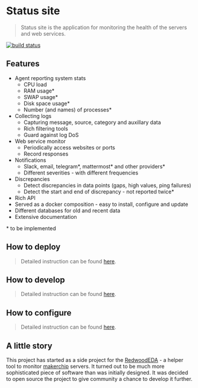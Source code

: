 # Status site

> Status site is the application for monitoring the health of the servers and web services.

[![build status](https://git.dbogatov.org/dbogatov/status-site/badges/master/build.svg)](https://git.dbogatov.org/dbogatov/status-site/commits/master)

## Features

* Agent reporting system stats
	- CPU load
	- RAM usage*
	- SWAP usage*
	- Disk space usage*
	- Number (and names) of processes*
* Collecting logs
	- Capturing message, source, category and auxillary data
	- Rich filtering tools
	- Guard against log DoS
* Web service monitor
	- Periodically access websites or ports
	- Record responses
* Notifications
	- Slack, email, telegram*, mattermost* and other providers*
	- Different severities - with different frequencies
* Discrepancies
	- Detect discrepancies in data points (gaps, high values, ping failures)
	- Detect the start and end of discrepancy - not reported twice*
* Rich API
* Served as a docker composition - easy to install, configure and update
* Different databases for old and recent data
* Extensive documentation

\* to be implemented

## How to deploy

> Detailed instruction can be found [here](https://status.dbogatov.org/docs/deployment/).

## How to develop

> Detailed instruction can be found [here](https://status.dbogatov.org/docs/development/).

## How to configure

> Detailed instruction can be found [here](https://status.dbogatov.org/docs/configuration/).

## A little story

This project has started as a side project for the [RedwoodEDA](http://www.redwoodeda.com) - a helper tool to monitor [makerchip](http://makerchip.com) servers.
It turned out to be much more sophisticated piece of software than was initially designed.
It was decided to open source the project to give community a chance to develop it further.
